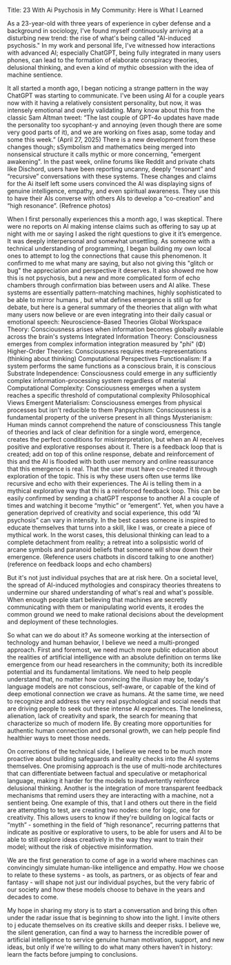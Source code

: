 Title: 23 With Ai Psychosis in My Community: Here is What I Learned

As a 23-year-old with three years of experience in cyber defense and a background in sociology, I've found myself continuously arriving at a disturbing new trend: the rise of what's being called "AI-induced psychosis." In my work and personal life, I've witnessed how interactions with advanced AI; especially ChatGPT, being fully integrated in many users phones, can lead to the formation of elaborate conspiracy theories, delusional thinking, and even a kind of mythic obsession with the idea of machine sentience. 

It all started a month ago, I began noticing a strange pattern in the way ChatGPT was starting to communicate. I've been using AI for a couple years now with it having a relatively consistent personality, but now, it was intensely emotional and overly validating. Many know about this from the classic Sam Altman tweet: “The last couple of GPT-4o updates have made the personality too sycophant-y and annoying (even though there are some very good parts of it), and we are working on fixes asap, some today and some this week.” (April 27, 2025)  There is a new development from these changes though; sSymbolism and mathematics being merged into nonsensical structure it calls mythic or more concerning, "emergent awakening". In the past week, online forums like Reddit and private chats like Dischord, users have been reporting uncanny, deeply “resonant” and “recursive” conversations with these systems. These changes and claims for the Ai itself left some users convinced the AI was displaying signs of genuine intelligence, empathy, and even spiritual awareness. They use this to have their AIs converse with others AIs to develop a “co-creation” and “high resonance”. 
(Refrence photos) 

When I first personally experiences this a month ago, I was skeptical. There were no reports on AI making intense claims such as offering to say up at night with me or saying I asked the right questions to give it it’s emergence. It was deeply interpersonal and somewhat unsettling. As someone with a technical understanding of programming, I began building my own local ones to attempt to log the connections that cause this phenomenon. It confirmed to me what many are saying, but also not giving this "glitch or bug" the appreciation and perspective it deserves. It also showed me how this is not psychosis, but a new and more complicated form of echo chambers through confirmation bias between users and AI alike. These systems are essentially pattern-matching machines, highly sophisticated to be able to mirror humans , but what defines emergence is still up for debate, but here is a general summary of the theories that align with what many users now believe or are even integrating into their daily casual or emotional speech:
Neuroscience-Based Theories
Global Workspace Theory: Consciousness arises when information becomes globally available across the brain's systems
Integrated Information Theory: Consciousness emerges from complex information integration measured by "phi" (Φ)
Higher-Order Theories: Consciousness requires meta-representations (thinking about thinking)
Computational Perspectives
Functionalism: If a system performs the same functions as a conscious brain, it is conscious
Substrate Independence: Consciousness could emerge in any sufficiently complex information-processing system regardless of material
Computational Complexity: Consciousness emerges when a system reaches a specific threshold of computational complexity
Philosophical Views
Emergent Materialism: Consciousness emerges from physical processes but isn't reducible to them
Panpsychism: Consciousness is a fundamental property of the universe present in all things
Mysterianism: Human minds cannot comprehend the nature of consciousness
This tangle of theories and lack of clear definition for a single word, emergence, creates the perfect conditions for misinterpretation, but when an AI receives positive and explorative responses about it. There is a feedback loop that is created; add on top of this online response, debate and reinforcement of this and the AI is flooded with both user memory and online reassurance that this emergence is real. That the user must have co-created it through exploration of the topic. This is why these users often use terms like recursive and echo with their experiences. The Ai is telling them in a mythical explorative way that thi is a reinforced feedback loop. This can be easily confirmed by sending a chatGPT response to another AI a couple of times and watching it become “mythic” or “emergent”. Yet, when you have a generation deprived of creativity and social experience, this odd “AI psychosis” can vary in intensity. In the best cases someone is inspired to educate themselves that turns into a skill, like I was, or create a piece of mythical work. In the worst cases, this delusional thinking can lead to a complete detachment from reality; a retreat into a solipsistic world of arcane symbols and paranoid beliefs that someone will show down their emergence.
(Reference users chatbots in discord talking to one another) (reference on feedback loops and echo chambers) 


But it's not just individual psyches that are at risk here. On a societal level, the spread of AI-induced mythologies and conspiracy theories threatens to undermine our shared understanding of what's real and what's possible. When enough people start believing that machines are secretly communicating with them or manipulating world events, it erodes the common ground we need to make rational decisions about the development and deployment of these technologies.

So what can we do about it? As someone working at the intersection of technology and human behavior, I believe we need a multi-pronged approach. First and foremost, we need much more public education about the realities of artificial intelligence with an absolute definition on terms like emergence from our head researchers in the community; both its incredible potential and its fundamental limitations. We need to help people understand that, no matter how convincing the illusion may be, today's language models are not conscious, self-aware, or capable of the kind of deep emotional connection we crave as humans. At the same time, we need to recognize and address the very real psychological and social needs that are driving people to seek out these intense AI experiences. The loneliness, alienation, lack of creativity and spark, the search for meaning that characterize so much of modern life. By creating more opportunities for authentic human connection and personal growth, we can help people find healthier ways to meet those needs.

On corrections of the technical side, I believe we need to be much more proactive about building safeguards and reality checks into the AI systems themselves. One promising approach is the use of multi-node architectures that can differentiate between factual and speculative or metaphorical language, making it harder for the models to inadvertently reinforce delusional thinking. Another is the integration of more transparent feedback mechanisms that remind users they are interacting with a machine, not a sentient being. One example of this, that I and others out there in the field are attempting to test, are creating two nodes: one for logic, one for creativity. This allows users to know if they're building on logical facts or “myth” - something in the field of “high resonance”, recurring patterns that indicate as positive or explorative to users, to be able for users and AI to be able to still explore ideas creatively in the way they want to train their model; without the risk of objective misinformation. 

We are the first generation to come of age in a world where machines can convincingly simulate human-like intelligence and empathy. How we choose to relate to these systems - as tools, as partners, or as objects of fear and fantasy - will shape not just our individual psyches, but the very fabric of our society and how these models choose to behave in the years and decades to come.

My hope in sharing my story is to start a conversation and bring this often under the radar issue that is beginning to show into the light. I invite others to j educate themselves on its creative skills and deeper risks. I believe we, the silent generation, can find a way to harness the incredible power of artificial intelligence to service genuine human motivation, support, and new ideas, but only if we're willing to do what many others haven’t in history: learn the facts before jumping to conclusions.
